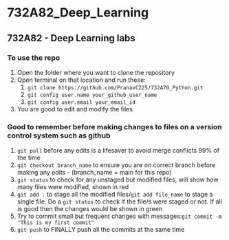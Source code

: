 # 732A82_Deep_Learning
## 732A82 - Deep Learning labs

### To use the repo
1. Open the folder where you want to clone the repository
2. Open terminal on that location and run these:
   1. ```git clone https://github.com/PranavC225/732A70_Python.git```
   2. ```git config user.name your_github_user_name```
   3. ```git config user.email your_email_id```
4. You are good to edit and modify the files

### Good to remember before making changes to files on a version control system such as github
1. ```git pull``` before any edits is a lifesaver to avoid merge conflicts 99% of the time
2. ```git checkout branch_name``` to ensure you are on correct branch before making any edits - (branch_name = main for this repo)
3. ```git status``` to check for any unstaged but modified files, will show how many files were modified, shown in red
4. ```git add .``` to stage all the modified files/```git add file_name``` to stage a single file. Do a ```git status``` to check if the file/s were staged or not. If all is good then the changes would be shown in green
5. Try to commit small but frequent changes with messages:```git commit -m "This is my first commit"```
6. ```git push``` to FINALLY push all the commits at the same time
